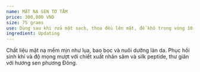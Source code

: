 ```yaml
---
name: MẶT NẠ SEN TƠ TẰM
price: 300,000 VND
size: 75 grams
use: Dùng sau khi rửa mặt sạch, thoa đều lên mặt, để khô trong vòng 10-15 phút, rửa lại bằng nước sạch. Có thể dùng 5 phút lúc sáng sớm hoặc trước khi make up để có 1 lớp nền căng đầy mọng mịn.
ingredient: Updating
---
```

Chất liệu mặt nạ mềm mịn như lụa, bao bọc và nuôi dưỡng làn da. Phục hồi sinh khí và độ mọng mượt với chiết xuất nhân sâm và silk peptide, thư giãn với hương sen phương Đông.
